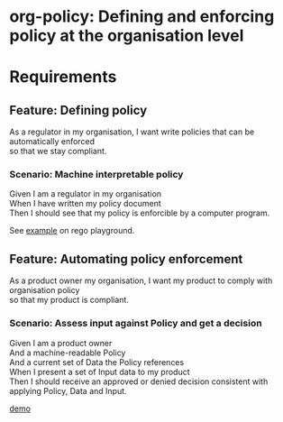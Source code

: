 # org-policy: Defining and enforcing policy at the organisation level

# Requirements

## Feature: Defining policy 
As a regulator in my organisation, I want write policies that can be
automatically enforced  
so that we stay compliant.

### Scenario: Machine interpretable policy
Given I am a regulator in my organisation  
When I have written my policy document  
Then I should see that my policy is enforcible by a computer program.

See [example](https://play.openpolicyagent.org/p/tlpT5tsPBB)
on rego playground.

## Feature: Automating policy enforcement
As a product owner my organisation, I want my product to comply with organisation policy  
so that my product is compliant.

### Scenario: Assess input against Policy and get a decision
Given I am a product owner  
And a machine-readable Policy  
And a current set of Data the Policy references  
When I present a set of Input data to my product  
Then I should receive an approved or denied decision consistent with applying Policy, Data and Input.

[demo](demo.md)
